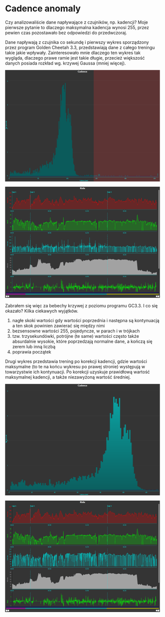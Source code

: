 # Cadence anomaly
Czy analizowaliście dane napływające z czujników, np. kadencji?
Moje pierwsze pytanie to dlaczego maksymalna kadencja wynosi 255, przez pewien czas pozostawało bez odpowiedzi do przedwczoraj.

Dane napływają z czujnika co sekundę i pierwszy wykres sporządzony przez program Golden Cheetah 3.3, przedstawiają dane z całego treningu takie jakie wpływały.
Zainteresowało mnie dlaczego ten wykres tak wygląda, dlaczego prawe ramie jest takie długie, przecież większość danych posiada rozkład wg. krzywej Gaussa (mniej więcej).


![Screenshot](readme/cadence_before-fix.png)

![Screenshot](readme/cadence-chart_before-fix.png)


Zabrałem się więc za bebechy krzywej z poziomu programu GC3.3. I co się okazało? Kilka ciekawych wyjątków.
1. nagłe skoki wartości gdy wartości poprzednia i następna są kontynuacją a ten skok powinien zawierać się między nimi
2. bezsensowne wartości 255, pojedyncze, w parach i w trójkach
3. tzw. trzysekundówki, potrójne (te same) wartości często także absurdalnie wysokie, które poprzedzają normalne dane, a kończą się zerem lub inną liczbą
4. poprawia początek

Drugi wykres przedstawia trening po korekcji kadencji, gdzie wartości maksymalne (to te na końcu wykresu po prawej stronie) występują w towarzystwie ich kontynuacji. Po korekcji uzyskuje prawidłową wartość maksymalnej kadencji, a także niezawyżoną wartość średniej. 

![Screenshot](readme/cadence_after-fix.png)

![Screenshot](readme/cadence-chart_after-fix.png)
